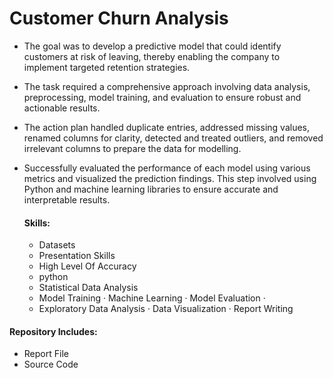 # Customer Churn Analysis
- The goal was to develop a predictive model that could identify customers at risk of leaving, thereby enabling the company to implement targeted retention strategies.
- The task required a comprehensive approach involving data analysis, preprocessing, model training, and evaluation to ensure robust and actionable results.
- The action plan handled duplicate entries, addressed missing values, renamed columns for clarity, detected and treated outliers, and removed irrelevant columns to prepare the data for modelling.
- Successfully evaluated the performance of each model using various metrics and visualized the prediction findings. This step involved using Python and machine learning libraries to ensure accurate and interpretable results.

  #### Skills:
  - Datasets
  - Presentation Skills
  - High Level Of Accuracy
  - python
  - Statistical Data Analysis
  - Model Training · Machine Learning · Model Evaluation ·
  - Exploratory Data Analysis · Data Visualization · Report Writing

#### Repository Includes:
- Report File
- Source Code 
